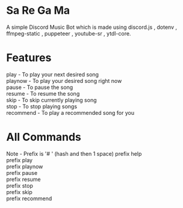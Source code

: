 # Sa Re Ga Ma
A simple Discord Music Bot which is made using discord.js , dotenv , ffmpeg-static , puppeteer , youtube-sr , ytdl-core.

# Features
play - To play your next desired song <br/>
playnow - To play your desired song right now <br/>
pause - To pause the song <br/>
resume - To resume the song <br/>
skip - To skip currently playing song <br/>
stop - To stop playing songs <br/>
recommend - To play a recommended song for you
# All Commands
Note - Prefix is '# ' (hash and then 1 space)
prefix help <br/>
prefix play <br/>
prefix playnow <br/>
prefix pause <br/>
prefix resume <br/>
prefix stop <br/>
prefix skip <br/>
prefix recommend <br/>
